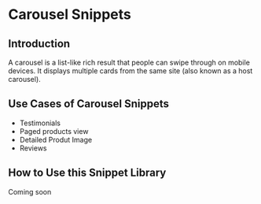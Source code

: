 # Carousel Snippets

## Introduction

A carousel is a list-like rich result that people can swipe through on mobile devices. It displays multiple cards from the same site (also known as a host carousel).


## Use Cases of Carousel Snippets

- Testimonials
- Paged products view
- Detailed Produt Image
- Reviews

## How to Use this Snippet Library

Coming soon
